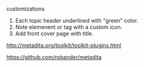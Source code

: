 customizations
1) Each topic header underlined with "green" color.
2) Note elemenent or tag with a custom icon.
3) Add front cover page with title.


http://metadita.org/toolkit/toolkit-plugins.html

https://github.com/robander/metadita
